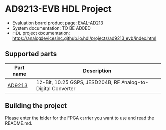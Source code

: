 # AD9213-EVB HDL Project

- Evaluation board product page: [EVAL-AD213](https://www.analog.com/eval-ad9213)
- System documentation: TO BE ADDED
- HDL project documentation: https://analogdevicesinc.github.io/hdl/projects/ad9213_evb/index.html

## Supported parts

| Part name                                                | Description                                                  |
|----------------------------------------------------------|--------------------------------------------------------------|
| [AD9213](https://www.analog.com/en/products/ad9213.html) | 12-Bit, 10.25 GSPS, JESD204B, RF Analog-to-Digital Converter |

## Building the project

Please enter the folder for the FPGA carrier you want to use and read the README.md.